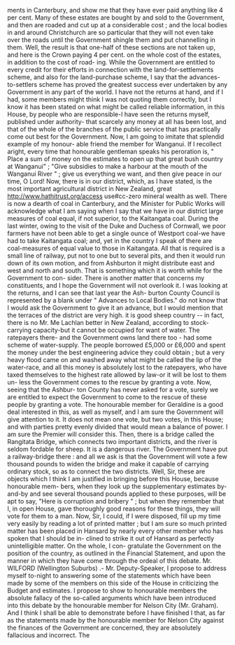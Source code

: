 ments in Canterbury, and show me that they have ever paid anything like 4 per cent. Many of these estates are bought by and sold to the Government, and then are roaded and cut up at a considerable cost ; and the local bodies in and around Christchurch are so particular that they will not even take over the roads until the Government shingle them and put channelling in them. Well, the result is that one-half of these sections are not taken up, and here is the Crown paying 4 per cent. on the whole cost of the estates, in addition to the cost of road- ing. While the Government are entitled to every credit for their efforts in connection with the land-for-settlements scheme, and also for the land-purchase scheme, I say that the advances- to-settlers scheme has proved the greatest success ever undertaken by any Government in any part of the world. I have not the returns at hand, and if I had, some members might think I was not quoting them correctly, but I know it has been stated on what might be called reliable information, in this House, by people who are responsible-I have seen the returns myself, published under authority- that scarcely any money at all has been lost, and that of the whole of the branches of the public service that has practically come out best for the Government. Now, I am going to imitate that splendid example of my honour- able friend the member for Wanganui. If I recollect aright, every time that honourable gentleman speaks his peroration is, " Place a sum of money on the estimates to open up that great bush country at Wanganui" ; "Give subsidies to make a harbour at the mouth of the Wanganui River " ; give us everything we want, and then give peace in our time, O Lord! Now, there is in our district, which, as I have stated, is the most important agricultural district in New Zealand, great http://www.hathitrust.org/access use#cc-zero mineral wealth as well. There is now a dearth of coal in Canterbury, and the Minister for Public Works will acknowledge what I am saying when I say that we have in our district large measures of coal equal, if not superior, to the Kaitangata coal. During the last winter, owing to the visit of the Duke and Duchess of Cornwall, we poor farmers have not been able to get a single ounce of Westport coal-we have had to take Kaitangata coal; and, yet in the country I speak of there are coal-measures of equal value to those in Kaitangata. All that is required is a small line of railway, put not to one but to several pits, and then it would run down of its own motion, and from Ashburton it might distribute east and west and north and south. That is something which it is worth while for the Government to con- sider. There is another matter that concerns my constituents, and I hope the Government will not overlook it. I was looking at the returns, and I can see that last year the Ash- burton County Council is represented by a blank under " Advances to Local Bodies." do not know that I would ask the Government to give it an advance, but I would mention that the terraces of the district are very high. it is good sheep country -- in fact, there is no Mr. Me Lachlan better in New Zealand, according to stock- carrying capacity-but it cannot be occupied for want of water. The ratepayers there- and the Government owns land there too - had some scheme of water-supply. The people borrowed £5,000 or £6,000 and spent the money under the best engineering advice they could obtain ; but a very heavy flood came on and washed away what might be called the lip of the water-race, and all this money is absolutely lost to the ratepayers, who have taxed themselves to the highest rate allowed by law-or it will be lost to them un- less the Government comes to the rescue by granting a vote. Now, seeing that the Ashbur- ton County has never asked for a vote, surely we are entitled to expect the Government to come to the rescue of these people by granting a vote. The honourable member for Geraldine is a good deal interested in this, as well as myself, and I am sure the Government will give attention to it. It does not mean one vote, but two votes, in this House; and with parties pretty evenly divided that would mean a balance of power. I am sure the Premier will consider this. Then, there is a bridge called the Rangitata Bridge, which connects two important districts, and the river is seldom fordable for sheep. It is a dangerous river. The Government have put a railway-bridge there : and all we ask is that the Government will vote a few thousand pounds to widen the bridge and make it capable of carrying ordinary stock, so as to connect the two districts. Well, Sir, these are objects which I think I am justified in bringing before this House, because honourable mem- bers, when they look up the supplementary estimates by-and-by and see several thousand pounds applied to these purposes, will be apt to say, "Here is corruption and bribery " ; but when they remember that I, in open House, gave thoroughly good reasons for these things, they will vote for them to a man. Now, Sir, I could, if I were disposed, fill up my time very easily by reading a lot of printed matter ; but I am sure so much printed matter has been placed in Hansard by nearly every other member who has spoken that I should be in- clined to strike it out of Hansard as perfectly unintelligible matter. On the whole, I con- gratulate the Government on the position of the country, as outlined in the Financial Statement, and upon the manner in which they have come through the ordeal of this debate. Mr. WILFORD (Wellington Suburbs) .- Mr. Deputy-Speaker, I propose to address myself to-night to answering some of the statements which have been made by some of the members on this side of the House in criticizing the Budget and estimates. I propose to show to honourable members the absolute fallacy of the so-called arguments which have been introduced into this debate by the honourable member for Nelson City (Mr. Graham). And I think I shall be able to demonstrate before I have finished I that, as far as the statements made by the honourable member for Nelson City against the finances of the Government are concerned, they are absolutely fallacious and incorrect. The 
